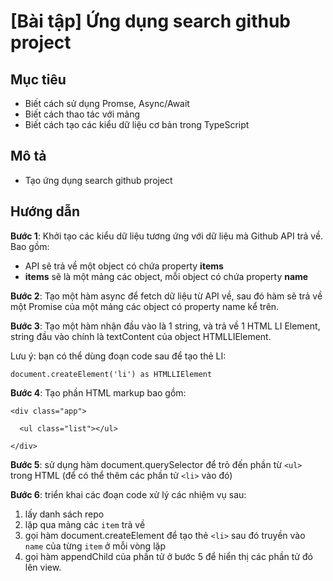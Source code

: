 # [Bài tập] Ứng dụng search github project

## Mục tiêu

* Biết cách sử dụng Promse, Async/Await
* Biết cách thao tác với mảng
* Biết cách tạo các kiểu dữ liệu cơ bản trong TypeScript

## Mô tả

* Tạo ứng dụng search github project

## Hướng dẫn

**Bước 1**: Khởi tạo các kiểu dữ liệu tương ứng với dữ liệu mà Github API trả về. Bao gồm:
* API sẽ trả về một object có chứa property __items__
* __items__ sẽ là một mảng các object, mỗi object có chứa property __name__

**Bước 2**: Tạo một hàm async để fetch dữ liệu từ API về, sau đó hàm sẽ trả về một Promise của một mảng các object có property name kể trên.

**Bước 3**: Tạo một hàm nhận đầu vào là 1 string, và trả về 1 HTML LI Element, string đầu vào chính là textContent của object HTMLLIElement.

Lưu ý: bạn có thể dùng đoạn code sau để tạo thẻ LI:

```
document.createElement('li') as HTMLLIElement
```

**Bước 4**: Tạo phần HTML markup bao gồm:

```
<div class="app">

  <ul class="list"></ul>

</div>
```

**Bước 5**: sử dụng hàm document.querySelector để trỏ đến phần từ `<ul>` trong HTML (để có thể thêm các phần tử `<li>` vào đó)

**Bước 6**: triển khai các đoạn code xử lý các nhiệm vụ sau:

  1. lấy danh sách repo
  2. lặp qua mảng các `item` trả về
  3. gọi hàm document.createElement để tạo thẻ `<li>` sau đó truyền vào `name` của từng `item` ở mỗi vòng lặp
  4. gọi hàm appendChild của phần tử ở bước 5 để hiển thị các phần tử đó lên view.
